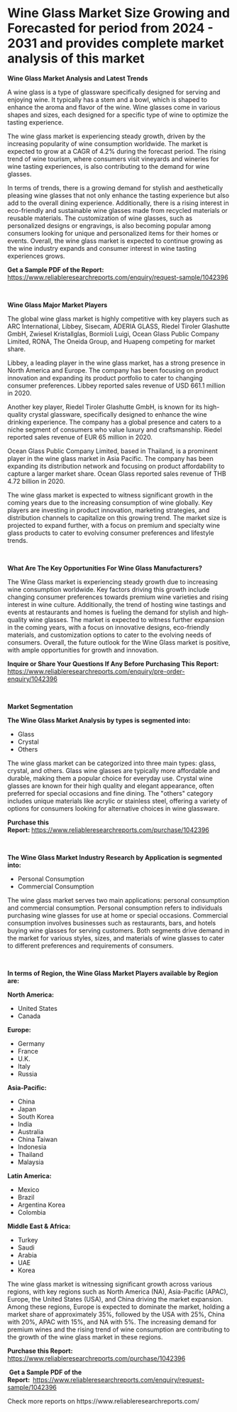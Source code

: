 <p><h1>Wine Glass Market Size Growing and Forecasted for period from 2024 - 2031 and provides complete market analysis of this market</h1></p><p><strong>Wine Glass Market Analysis and Latest Trends</strong></p>
<p><p>A wine glass is a type of glassware specifically designed for serving and enjoying wine. It typically has a stem and a bowl, which is shaped to enhance the aroma and flavor of the wine. Wine glasses come in various shapes and sizes, each designed for a specific type of wine to optimize the tasting experience.</p><p>The wine glass market is experiencing steady growth, driven by the increasing popularity of wine consumption worldwide. The market is expected to grow at a CAGR of 4.2% during the forecast period. The rising trend of wine tourism, where consumers visit vineyards and wineries for wine tasting experiences, is also contributing to the demand for wine glasses.</p><p>In terms of trends, there is a growing demand for stylish and aesthetically pleasing wine glasses that not only enhance the tasting experience but also add to the overall dining experience. Additionally, there is a rising interest in eco-friendly and sustainable wine glasses made from recycled materials or reusable materials. The customization of wine glasses, such as personalized designs or engravings, is also becoming popular among consumers looking for unique and personalized items for their homes or events. Overall, the wine glass market is expected to continue growing as the wine industry expands and consumer interest in wine tasting experiences grows.</p></p>
<p><strong>Get a Sample PDF of the Report:&nbsp;</strong> <a href="https://www.reliableresearchreports.com/enquiry/request-sample/1042396">https://www.reliableresearchreports.com/enquiry/request-sample/1042396</a></p>
<p>&nbsp;</p>
<p><strong>Wine Glass Major Market Players</strong></p>
<p><p>The global wine glass market is highly competitive with key players such as ARC International, Libbey, Sisecam, ADERIA GLASS, Riedel Tiroler Glashutte GmbH, Zwiesel Kristallglas, Bormioli Luigi, Ocean Glass Public Company Limited, RONA, The Oneida Group, and Huapeng competing for market share.</p><p>Libbey, a leading player in the wine glass market, has a strong presence in North America and Europe. The company has been focusing on product innovation and expanding its product portfolio to cater to changing consumer preferences. Libbey reported sales revenue of USD 661.1 million in 2020.</p><p>Another key player, Riedel Tiroler Glashutte GmbH, is known for its high-quality crystal glassware, specifically designed to enhance the wine drinking experience. The company has a global presence and caters to a niche segment of consumers who value luxury and craftsmanship. Riedel reported sales revenue of EUR 65 million in 2020.</p><p>Ocean Glass Public Company Limited, based in Thailand, is a prominent player in the wine glass market in Asia Pacific. The company has been expanding its distribution network and focusing on product affordability to capture a larger market share. Ocean Glass reported sales revenue of THB 4.72 billion in 2020.</p><p>The wine glass market is expected to witness significant growth in the coming years due to the increasing consumption of wine globally. Key players are investing in product innovation, marketing strategies, and distribution channels to capitalize on this growing trend. The market size is projected to expand further, with a focus on premium and specialty wine glass products to cater to evolving consumer preferences and lifestyle trends.</p></p>
<p>&nbsp;</p>
<p><strong>What Are The Key Opportunities For Wine Glass Manufacturers?</strong></p>
<p><p>The Wine Glass market is experiencing steady growth due to increasing wine consumption worldwide. Key factors driving this growth include changing consumer preferences towards premium wine varieties and rising interest in wine culture. Additionally, the trend of hosting wine tastings and events at restaurants and homes is fueling the demand for stylish and high-quality wine glasses. The market is expected to witness further expansion in the coming years, with a focus on innovative designs, eco-friendly materials, and customization options to cater to the evolving needs of consumers. Overall, the future outlook for the Wine Glass market is positive, with ample opportunities for growth and innovation.</p></p>
<p><strong>Inquire or Share Your Questions If Any Before Purchasing This Report:</strong> <a href="https://www.reliableresearchreports.com/enquiry/pre-order-enquiry/1042396">https://www.reliableresearchreports.com/enquiry/pre-order-enquiry/1042396</a></p>
<p>&nbsp;</p>
<p><strong>Market Segmentation</strong></p>
<p><strong>The Wine Glass Market Analysis by types is segmented into:</strong></p>
<p><ul><li>Glass</li><li>Crystal</li><li>Others</li></ul></p>
<p><p>The wine glass market can be categorized into three main types: glass, crystal, and others. Glass wine glasses are typically more affordable and durable, making them a popular choice for everyday use. Crystal wine glasses are known for their high quality and elegant appearance, often preferred for special occasions and fine dining. The "others" category includes unique materials like acrylic or stainless steel, offering a variety of options for consumers looking for alternative choices in wine glassware.</p></p>
<p><strong>Purchase this Report:&nbsp;</strong><a href="https://www.reliableresearchreports.com/purchase/1042396">https://www.reliableresearchreports.com/purchase/1042396</a></p>
<p>&nbsp;</p>
<p><strong>The Wine Glass Market Industry Research by Application is segmented into:</strong></p>
<p><ul><li>Personal Consumption</li><li>Commercial Consumption</li></ul></p>
<p><p>The wine glass market serves two main applications: personal consumption and commercial consumption. Personal consumption refers to individuals purchasing wine glasses for use at home or special occasions. Commercial consumption involves businesses such as restaurants, bars, and hotels buying wine glasses for serving customers. Both segments drive demand in the market for various styles, sizes, and materials of wine glasses to cater to different preferences and requirements of consumers.</p></p>
<p>&nbsp;</p>
<p><strong>In terms of Region, the Wine Glass Market Players available by Region are:</strong></p>
<p>
    <p> <strong> North America: </strong>
        <ul>
            <li>United States</li>
            <li>Canada</li>
        </ul>
        </p> 
    <p> <strong> Europe: </strong>
        <ul>
            <li>Germany</li>
            <li>France</li>
            <li>U.K.</li>
            <li>Italy</li>
            <li>Russia</li>
        </ul>
        </p> 
    <p> <strong> Asia-Pacific: </strong>
        <ul>
            <li>China</li>
            <li>Japan</li>
            <li>South Korea</li>
            <li>India</li>
            <li>Australia</li>
            <li>China Taiwan</li>
            <li>Indonesia</li>
            <li>Thailand</li>
            <li>Malaysia</li>
        </ul>
        </p> 
    <p> <strong> Latin America: </strong>
        <ul>
            <li>Mexico</li>
            <li>Brazil</li>
            <li>Argentina Korea</li>
            <li>Colombia</li>
        </ul>
        </p> 
    <p> <strong> Middle East & Africa: </strong>
        <ul>
            <li>Turkey</li>
            <li>Saudi</li>
            <li>Arabia</li>
            <li>UAE</li>
            <li>Korea</li>
        </ul>
    </p>
    </p>
<p><p>The wine glass market is witnessing significant growth across various regions, with key regions such as North America (NA), Asia-Pacific (APAC), Europe, the United States (USA), and China driving the market expansion. Among these regions, Europe is expected to dominate the market, holding a market share of approximately 35%, followed by the USA with 25%, China with 20%, APAC with 15%, and NA with 5%. The increasing demand for premium wines and the rising trend of wine consumption are contributing to the growth of the wine glass market in these regions.</p></p>
<p><strong>Purchase this Report: </strong><a href="https://www.reliableresearchreports.com/purchase/1042396">https://www.reliableresearchreports.com/purchase/1042396</a></p>
<p>&nbsp;<strong>Get a Sample PDF of the Report:&nbsp;&nbsp;</strong><a href="https://www.reliableresearchreports.com/enquiry/request-sample/1042396">https://www.reliableresearchreports.com/enquiry/request-sample/1042396</a></p>
<p><strong></strong></p>
<p>Check more reports on https://www.reliableresearchreports.com/</p>